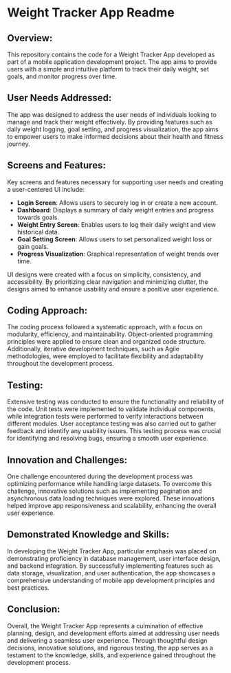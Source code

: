 # Weight Tracker App Readme

## Overview:
This repository contains the code for a Weight Tracker App developed as part of a mobile application development project. The app aims to provide users with a simple and intuitive platform to track their daily weight, set goals, and monitor progress over time.

## User Needs Addressed:
The app was designed to address the user needs of individuals looking to manage and track their weight effectively. By providing features such as daily weight logging, goal setting, and progress visualization, the app aims to empower users to make informed decisions about their health and fitness journey.

## Screens and Features:
Key screens and features necessary for supporting user needs and creating a user-centered UI include:
- **Login Screen**: Allows users to securely log in or create a new account.
- **Dashboard**: Displays a summary of daily weight entries and progress towards goals.
- **Weight Entry Screen**: Enables users to log their daily weight and view historical data.
- **Goal Setting Screen**: Allows users to set personalized weight loss or gain goals.
- **Progress Visualization**: Graphical representation of weight trends over time.

UI designs were created with a focus on simplicity, consistency, and accessibility. By prioritizing clear navigation and minimizing clutter, the designs aimed to enhance usability and ensure a positive user experience.

## Coding Approach:
The coding process followed a systematic approach, with a focus on modularity, efficiency, and maintainability. Object-oriented programming principles were applied to ensure clean and organized code structure. Additionally, iterative development techniques, such as Agile methodologies, were employed to facilitate flexibility and adaptability throughout the development process.

## Testing:
Extensive testing was conducted to ensure the functionality and reliability of the code. Unit tests were implemented to validate individual components, while integration tests were performed to verify interactions between different modules. User acceptance testing was also carried out to gather feedback and identify any usability issues. This testing process was crucial for identifying and resolving bugs, ensuring a smooth user experience.

## Innovation and Challenges:
One challenge encountered during the development process was optimizing performance while handling large datasets. To overcome this challenge, innovative solutions such as implementing pagination and asynchronous data loading techniques were explored. These innovations helped improve app responsiveness and scalability, enhancing the overall user experience.

## Demonstrated Knowledge and Skills:
In developing the Weight Tracker App, particular emphasis was placed on demonstrating proficiency in database management, user interface design, and backend integration. By successfully implementing features such as data storage, visualization, and user authentication, the app showcases a comprehensive understanding of mobile app development principles and best practices.

## Conclusion:
Overall, the Weight Tracker App represents a culmination of effective planning, design, and development efforts aimed at addressing user needs and delivering a seamless user experience. Through thoughtful design decisions, innovative solutions, and rigorous testing, the app serves as a testament to the knowledge, skills, and experience gained throughout the development process.
